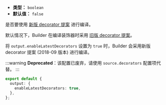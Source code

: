 - **类型：** `boolean`
- **默认值：** `false`

是否要使用 [新版 decorator 提案](https://github.com/tc39/proposal-decorators/tree/7fa580b40f2c19c561511ea2c978e307ae689a1b) 进行编译。

默认情况下，Builder 在编译装饰器时采用 [旧版 decorator 提案](https://github.com/wycats/javascript-decorators/blob/e1bf8d41bfa2591d949dd3bbf013514c8904b913/README.md)。

将 `output.enableLatestDecorators` 设置为 `true` 时，Builder 会采用新版 decorator 提案 (2018-09 版本) 进行编译。

:::warning
**Deprecated**：该配置已废弃，请使用 `source.decorators` 配置项代替。
:::

```ts
export default {
  output: {
    enableLatestDecorators: true,
  },
};
```
